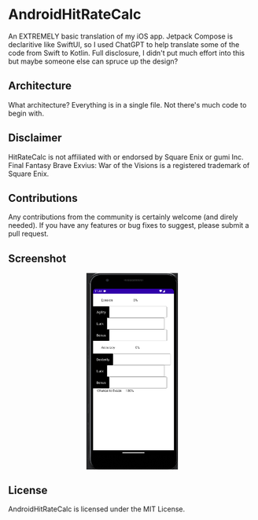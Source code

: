 # AndroidHitRateCalc
An EXTREMELY basic translation of my iOS app. Jetpack Compose is declaritive like SwiftUI, so I used ChatGPT to help translate some of the code from Swift to Kotlin. Full disclosure, I didn't put much effort into this but maybe someone else can spruce up the design?

## Architecture
What architecture? Everything is in a single file. Not there's much code to begin with.

## Disclaimer
HitRateCalc is not affiliated with or endorsed by Square Enix or gumi Inc. Final Fantasy Brave Exvius: War of the Visions is a registered trademark of Square Enix.

## Contributions
Any contributions from the community is certainly welcome (and direly needed). If you have any features or bug fixes to suggest, please submit a pull request.

## Screenshot
<div style="display: flex; justify-content: space-evenly;">
   <img src="screenshot/androidHitRateCalc.png" height="400">
</div>

## License
AndroidHitRateCalc is licensed under the MIT License.
